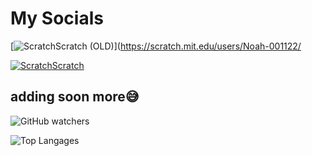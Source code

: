 # My Socials
[![Scratch](https://scratch.mit.edu/favicon.ico)Scratch (OLD)](https://scratch.mit.edu/users/Noah-001122/

[![Scratch](https://scratch.mit.edu/favicon.ico)Scratch](https://scratch.mit.edu/users/GamerCreeper12/)

adding soon more😅
---
![GitHub watchers](https://img.shields.io/github/watchers/GamerCreeperNoob/GamerCreeperNoob?style=plastic&label=watchers%20on%20repo%3A%20GamerCreeperNoob&color=%2390EE09)

![Top Langages](https://github-readme-stats.vercel.app/api/top-langs/?username=gamercreepernoob&layout=pie)
